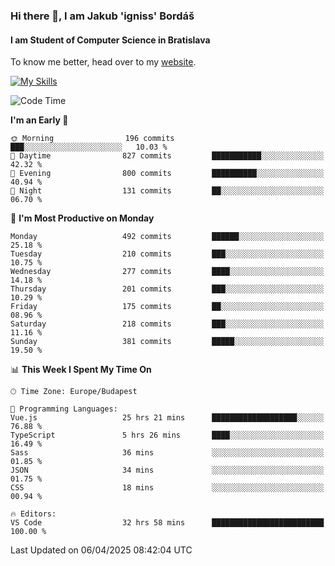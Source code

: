 ### Hi there 👋, I am Jakub 'igniss' Bordáš

#### I am Student of Computer Science in Bratislava
To know me better, head over to my [website](https://bordas.sk).

[![My Skills](https://skillicons.dev/icons?i=js,typescript,html,css,figma,svelte,vue,next,postgresql,nest,express,nodejs)](https://bordas.sk)


<!--START_SECTION:waka-->
![Code Time](http://img.shields.io/badge/Code%20Time-1%2C798%20hrs%2042%20mins-blue)

**I'm an Early 🐤** 

```text
🌞 Morning                196 commits         ███░░░░░░░░░░░░░░░░░░░░░░   10.03 % 
🌆 Daytime                827 commits         ███████████░░░░░░░░░░░░░░   42.32 % 
🌃 Evening                800 commits         ██████████░░░░░░░░░░░░░░░   40.94 % 
🌙 Night                  131 commits         ██░░░░░░░░░░░░░░░░░░░░░░░   06.70 % 
```
📅 **I'm Most Productive on Monday** 

```text
Monday                   492 commits         ██████░░░░░░░░░░░░░░░░░░░   25.18 % 
Tuesday                  210 commits         ███░░░░░░░░░░░░░░░░░░░░░░   10.75 % 
Wednesday                277 commits         ████░░░░░░░░░░░░░░░░░░░░░   14.18 % 
Thursday                 201 commits         ███░░░░░░░░░░░░░░░░░░░░░░   10.29 % 
Friday                   175 commits         ██░░░░░░░░░░░░░░░░░░░░░░░   08.96 % 
Saturday                 218 commits         ███░░░░░░░░░░░░░░░░░░░░░░   11.16 % 
Sunday                   381 commits         █████░░░░░░░░░░░░░░░░░░░░   19.50 % 
```


📊 **This Week I Spent My Time On** 

```text
🕑︎ Time Zone: Europe/Budapest

💬 Programming Languages: 
Vue.js                   25 hrs 21 mins      ███████████████████░░░░░░   76.88 % 
TypeScript               5 hrs 26 mins       ████░░░░░░░░░░░░░░░░░░░░░   16.49 % 
Sass                     36 mins             ░░░░░░░░░░░░░░░░░░░░░░░░░   01.85 % 
JSON                     34 mins             ░░░░░░░░░░░░░░░░░░░░░░░░░   01.75 % 
CSS                      18 mins             ░░░░░░░░░░░░░░░░░░░░░░░░░   00.94 % 

🔥 Editors: 
VS Code                  32 hrs 58 mins      █████████████████████████   100.00 % 
```


 Last Updated on 06/04/2025 08:42:04 UTC
<!--END_SECTION:waka-->
